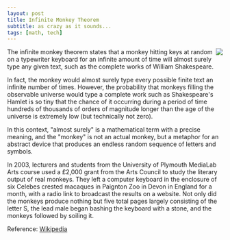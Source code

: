 ```yaml
---
layout: post
title: Infinite Monkey Theorem
subtitle: as crazy as it sounds...
tags: [math, tech]
---
```


<img style="float: right" src="../assets/monkey-typewriter.jpg">

The infinite monkey theorem states that a monkey hitting keys at random on a typewriter keyboard for an infinite amount of time will almost surely type any given text, such as the complete works of William Shakespeare.

In fact, the monkey would almost surely type every possible finite text an infinite number of times. However, the probability that monkeys filling the observable universe would type a complete work such as Shakespeare's Hamlet is so tiny that the chance of it occurring during a period of time hundreds of thousands of orders of magnitude longer than the age of the universe is extremely low (but technically not zero).

In this context, "almost surely" is a mathematical term with a precise meaning, and the "monkey" is not an actual monkey, but a metaphor for an abstract device that produces an endless random sequence of letters and symbols.

In 2003, lecturers and students from the University of Plymouth MediaLab Arts course used a £2,000 grant from the Arts Council to study the literary output of real monkeys. They left a computer keyboard in the enclosure of six Celebes crested macaques in Paignton Zoo in Devon in England for a month, with a radio link to broadcast the results on a website. Not only did the monkeys produce nothing but five total pages largely consisting of the letter S, the lead male began bashing the keyboard with a stone, and the monkeys followed by soiling it.

Reference: [Wikipedia](https://en.wikipedia.org/wiki/Infinite_monkey_theorem)
